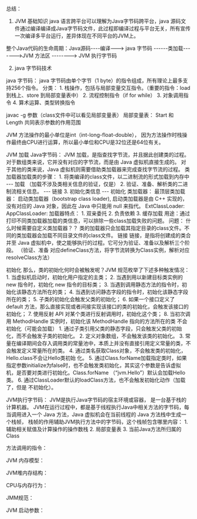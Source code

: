 总结：
1. JVM 基础知识
java 语言跨平台可以理解为Java字节码跨平台，java 源码文件通过编译编译成Java字节码文件，此过程即编译过程与平台无关，所有宣传一次编译多平台运行，差异体现在不同平台的JVM上。

整个Java代码的生命周期：Java源码----编译---> java 字节码 ------类加载------->JVM 方法区 --------> JVM 执行字节码

2. java 字节码技术

java 字节码：
	java 字节码由单个字节（1 byte）的指令组成，所有理论上最多支持256个指令。
	分类：
		1. 栈操作，包括与局部变量交互指令。（重要的指令：load 到栈上、store 到局部变量表中）
		2. 流程控制指令（if for while）
		3. 对象调用指令
		4. 算术运算、类型转换指令
		
javac -g 参数（class文件中可以看见局部变量表）
局部变量表：
	Start 和 Length 共同表示参数的作用范围 
	
JVM 方法操作的最小单位是int（int-long-float-double）， 因为方法操作时栈操作最终由CPU进行运算，所以最小单位和CPU是32位还是64位有关。
		
JVM 加载 Java字节码：
    JVM 加载，是指查找字节流，并且据此创建类的过程。对于数组类来说，它并没有对应的字节流，而是由 Java 虚拟机直接生成的。
	对于其他的类来说，Java 虚拟机则需要借助类加载器来完成查找字节流的过程。
	类加载器加载类的步骤：
		1. 将类编译的class文件，以二进制流的形式加载到内存中  --- 加载 （加载不涉及类相关信息的验证，仅是）
		2. 验证、准备、解析类的二进制流相关信息。            --- 链接 
		3. 初始化类信息                              --- 初始化
	类加载器：
		最顶层类加载器： 启动类加载器（bootstrap class loader), 启动类加载器是由 C++ 实现的，没有对应的 Java 对象，因此在 Java 中只能用 null 来指代。
		ExtClassLoader:
		AppClassLoader:
		加载器特点：
		1. 双亲委托
		2. 负责依赖
		3. 缓存加载
		用途：通过打印不同类加载器加载的类信息，可以排除一些class加载失败的问题。
		问题： 什么时候需要自定义类加载器？？
	类的加载器只会加载其指定目录的class文件。不同的类加载器会加载不同目录文件的class文件。
链接
	链接，是指将创建成的类合并至 Java 虚拟机中，使之能够执行的过程。它可分为验证、准备以及解析三个阶段。
	（验证、准备 对应defineClass方法，将字节流转换为Class实例，解析对应resolveClass方法）

初始化
	那么，类的初始化何时会被触发呢？JVM 规范枚举了下述多种触发情况：
		1. 当虚拟机启动时，初始化用户指定的主类；
		2. 当遇到用以新建目标类实例的 new 指令时，初始化 new 指令的目标类；
		3. 当遇到调用静态方法的指令时，初始化该静态方法所在的类；
		4. 当遇到访问静态字段的指令时，初始化该静态字段所在的类；
		5. 子类的初始化会触发父类的初始化；
		6. 如果一个接口定义了 default 方法，那么直接实现或者间接实现该接口的类的初始化，会触发该接口的初始化；
		7. 使用反射 API 对某个类进行反射调用时，初始化这个类；
		8. 当初次调用 MethodHandle 实例时，初始化该 MethodHandle 指向的方法所在的类
	不会初始化（可能会加载）
		1. 通过子类引用父类的静态字段，只会触发父类的初始化，而不会触发子类的初始化。 
		2. 定义对象数组，不会触发该类的初始化。 
		3. 常量在编译期间会存入调用类的常量池中，本质上并没有直接引用定义常量的类，不会触发定义常量所在的类。 
		4. 通过类名获取Class对象，不会触发类的初始化，Hello.class不会让Hello类初始 化。 
		5. 通过Class.forName加载指定类时，如果指定参数initialize为false时，也不会触发类初始化，其实这个参数是告诉虚拟机，是否要对类进行初始化。Class.forName （“jvm.Hello”）默认会加载Hello类。 
		6. 通过ClassLoader默认的loadClass方法，也不会触发初始化动作（加载了，但是 不初始化）。
	
		
JVM执行字节码：
	JVM是执行Java字节码的宿主环境或容器， 是一台基于栈的计算机器。
	JVM在运行过程中，都是基于线程执行Java中相关方法的字节码，每当调用进入一个 Java 方法，Java 虚拟机会在当前线程的 Java 方法栈中生成一个栈帧，
    栈帧的作用辅助JVM执行方法中的字节码，这个栈帧包含哪里内容：
		1. 辅助相关赋值及计算操作的操作数栈
		2. 局部变量表
		3. 当前Java方法所归属的Class
		
方法调用的指令：


JVM 内存模型：

JVM堆内存结构：

CPU与内存行为：

JMM规范：

JVM 启动参数：



	
		
